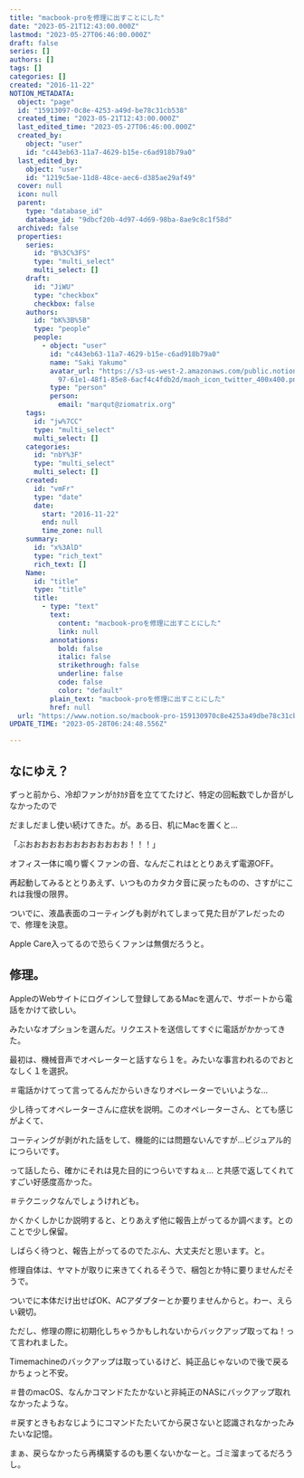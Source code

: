 ```yaml
---
title: "macbook-proを修理に出すことにした"
date: "2023-05-21T12:43:00.000Z"
lastmod: "2023-05-27T06:46:00.000Z"
draft: false
series: []
authors: []
tags: []
categories: []
created: "2016-11-22"
NOTION_METADATA:
  object: "page"
  id: "15913097-0c8e-4253-a49d-be78c31cb538"
  created_time: "2023-05-21T12:43:00.000Z"
  last_edited_time: "2023-05-27T06:46:00.000Z"
  created_by:
    object: "user"
    id: "c443eb63-11a7-4629-b15e-c6ad918b79a0"
  last_edited_by:
    object: "user"
    id: "1219c5ae-11d8-48ce-aec6-d385ae29af49"
  cover: null
  icon: null
  parent:
    type: "database_id"
    database_id: "9dbcf20b-4d97-4d69-98ba-8ae9c8c1f58d"
  archived: false
  properties:
    series:
      id: "B%3C%3FS"
      type: "multi_select"
      multi_select: []
    draft:
      id: "JiWU"
      type: "checkbox"
      checkbox: false
    authors:
      id: "bK%3B%5B"
      type: "people"
      people:
        - object: "user"
          id: "c443eb63-11a7-4629-b15e-c6ad918b79a0"
          name: "Saki Yakumo"
          avatar_url: "https://s3-us-west-2.amazonaws.com/public.notion-static.com/3ad1c4\
            97-61e1-48f1-85e8-6acf4c4fdb2d/maoh_icon_twitter_400x400.png"
          type: "person"
          person:
            email: "marqut@ziomatrix.org"
    tags:
      id: "jw%7CC"
      type: "multi_select"
      multi_select: []
    categories:
      id: "nbY%3F"
      type: "multi_select"
      multi_select: []
    created:
      id: "vmFr"
      type: "date"
      date:
        start: "2016-11-22"
        end: null
        time_zone: null
    summary:
      id: "x%3AlD"
      type: "rich_text"
      rich_text: []
    Name:
      id: "title"
      type: "title"
      title:
        - type: "text"
          text:
            content: "macbook-proを修理に出すことにした"
            link: null
          annotations:
            bold: false
            italic: false
            strikethrough: false
            underline: false
            code: false
            color: "default"
          plain_text: "macbook-proを修理に出すことにした"
          href: null
  url: "https://www.notion.so/macbook-pro-159130970c8e4253a49dbe78c31cb538"
UPDATE_TIME: "2023-05-28T06:24:48.556Z"

---
```

<link rel="stylesheet" href="https://cdn.jsdelivr.net/npm/katex@0.16.2/dist/katex.min.css" integrity="sha384-bYdxxUwYipFNohQlHt0bjN/LCpueqWz13HufFEV1SUatKs1cm4L6fFgCi1jT643X" crossorigin="anonymous">


## なにゆえ？


ずっと前から、冷却ファンがｶﾀｶﾀ音を立ててたけど、特定の回転数でしか音がしなかったので


だましだまし使い続けてきた。が。ある日、机にMacを置くと…


「ぶおおおおおおおおおおおおお！！！」


オフィス一体に鳴り響くファンの音、なんだこれはととりあえず電源OFF。


再起動してみるととりあえず、いつものカタカタ音に戻ったものの、さすがにこれは我慢の限界。


ついでに、液晶表面のコーティングも剥がれてしまって見た目がアレだったので、修理を決意。


Apple Care入ってるので恐らくファンは無償だろうと。


## 修理。


AppleのWebサイトにログインして登録してあるMacを選んで、サポートから電話をかけて欲しい。


みたいなオプションを選んだ。リクエストを送信してすぐに電話がかかってきた。


最初は、機械音声でオペレーターと話すなら１を。みたいな事言われるのでおとなしく１を選択。


＃電話かけてって言ってるんだからいきなりオペレーターでいいような…


少し待ってオペレーターさんに症状を説明。このオペレーターさん、とても感じがよくて、


コーティングが剥がれた話をして、機能的には問題ないんですが…ビジュアル的につらいです。


って話したら、確かにそれは見た目的につらいですねぇ… と共感で返してくれてすごい好感度高かった。


＃テクニックなんでしょうけれども。


かくかくしかじか説明すると、とりあえず他に報告上がってるか調べます。とのことで少し保留。


しばらく待つと、報告上がってるのでたぶん、大丈夫だと思います。と。


修理自体は、ヤマトが取りに来きてくれるそうで、梱包とか特に要りませんだそうで。


ついでに本体だけ出せばOK、ACアダプターとか要りませんからと。わー、えらい親切。


ただし、修理の際に初期化しちゃうかもしれないからバックアップ取ってね！って言われました。


Timemachineのバックアップは取っているけど、純正品じゃないので後で戻るかちょっと不安。


＃昔のmacOS、なんかコマンドたたかないと非純正のNASにバックアップ取れなかったような。


＃戻すときもおなじようにコマンドたたいてから戻さないと認識されなかったみたいな記憶。


まぁ、戻らなかったら再構築するのも悪くないかなーと。ゴミ溜まってるだろうし。

